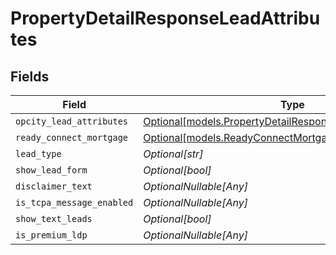 # PropertyDetailResponseLeadAttributes


## Fields

| Field                                                                                                                  | Type                                                                                                                   | Required                                                                                                               | Description                                                                                                            |
| ---------------------------------------------------------------------------------------------------------------------- | ---------------------------------------------------------------------------------------------------------------------- | ---------------------------------------------------------------------------------------------------------------------- | ---------------------------------------------------------------------------------------------------------------------- |
| `opcity_lead_attributes`                                                                                               | [Optional[models.PropertyDetailResponseOpcityLeadAttributes]](../models/propertydetailresponseopcityleadattributes.md) | :heavy_minus_sign:                                                                                                     | N/A                                                                                                                    |
| `ready_connect_mortgage`                                                                                               | [Optional[models.ReadyConnectMortgage]](../models/readyconnectmortgage.md)                                             | :heavy_minus_sign:                                                                                                     | N/A                                                                                                                    |
| `lead_type`                                                                                                            | *Optional[str]*                                                                                                        | :heavy_minus_sign:                                                                                                     | N/A                                                                                                                    |
| `show_lead_form`                                                                                                       | *Optional[bool]*                                                                                                       | :heavy_minus_sign:                                                                                                     | N/A                                                                                                                    |
| `disclaimer_text`                                                                                                      | *OptionalNullable[Any]*                                                                                                | :heavy_minus_sign:                                                                                                     | N/A                                                                                                                    |
| `is_tcpa_message_enabled`                                                                                              | *OptionalNullable[Any]*                                                                                                | :heavy_minus_sign:                                                                                                     | N/A                                                                                                                    |
| `show_text_leads`                                                                                                      | *Optional[bool]*                                                                                                       | :heavy_minus_sign:                                                                                                     | N/A                                                                                                                    |
| `is_premium_ldp`                                                                                                       | *OptionalNullable[Any]*                                                                                                | :heavy_minus_sign:                                                                                                     | N/A                                                                                                                    |